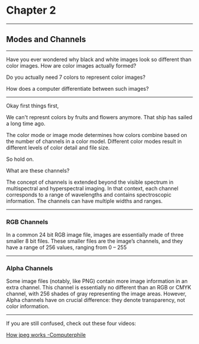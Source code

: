 # Chapter 2
- - - -
## Modes and Channels
- - - -
Have you ever wondered why black and white images look so different than color images. How are color images actually formed?

Do you actually need 7 colors to represent color images?

How does a computer differentiate between such images?

- - - - 
Okay first things first,

We can't represnt colors by fruits and flowers anymore. That ship has sailed a long time ago.

The color mode or image mode determines how colors combine based on the number of channels in a color model. Different color modes result in different levels of color detail and file size.

So hold on.

What are these channels?

The concept of channels is extended beyond the visible spectrum in multispectral and hyperspectral imaging. In that context, each channel corresponds to a range of wavelengths and contains spectroscopic information. The channels can have multiple widths and ranges.

- - - -
### RGB Channels

In a common 24 bit RGB image file, images are essentially made of three smaller 8 bit files. These smaller files are the image’s channels, and they have a range of 256 values, ranging from 0 – 255

- - - -
### Alpha Channels

Some image files (notably, like PNG) contain more image information in an extra channel. This channel is essentially no different than an RGB or CMYK channel, with 256 shades of gray representing the image areas. However, Alpha channels have on crucial difference: they denote transparency, not color information.

- - - -

If you are still confused, check out these four videos:

[How jpeg works -Computerphile](https://www.youtube.com/watch?v=LFXN9PiOGtY&list=PLzH6n4zXuckoAod3z31QEST1ZaizBuNHh&index=1)


